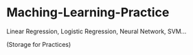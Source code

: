 # Maching-Learning-Practice

Linear Regression, Logistic Regression, Neural Network, SVM...

(Storage for Practices)


